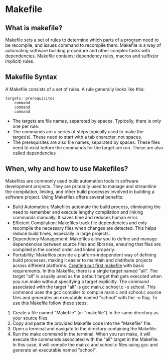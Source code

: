 # Makefile
## What is makefile?
Makefile sets a set of rules to determine which parts of a program need to be recompile, and issues command to recompile them.
Makefile is a way of automating software building procedure and other complex tasks with dependencies.
Makefile contains: dependency rules, macros and suffix(or implicit) rules.
## Makefile Syntax
A Makefile consists of a set of rules. A rule generally looks like this:
```
targets: prerequisites
	command
	command
	command
```
* The targets are file names, separated by spaces. Typically, there is only one per rule.
* The commands are a series of steps typically used to make the target(s). These need to start with a tab character, not spaces.
* The prerequisites are also file names, separated by spaces. These files need to exist before the commands for the target are run. These are also called dependencies
## When, why and how to use Makefiles?
Makefiles are commonly used build automation tools in software development projects. They are primarily used to manage and streamline the compilation, linking, and other build processes involved in building a software project.
Using Makefiles offers several benefits:
* Build Automation: Makefiles automate the build process, eliminating the need to remember and execute lengthy compilation and linking commands manually. It saves time and reduces human error.
* Efficient Compilation: Makefiles track file dependencies and only recompile the necessary files when changes are detected. This helps reduce build times, especially in large projects.
* Dependency Management: Makefiles allow you to define and manage dependencies between source files and libraries, ensuring that files are compiled in the correct order and linked properly.
* Portability: Makefiles provide a platform-independent way of defining build processes, making it easier to maintain and distribute projects across different platforms.
[Creating out first makefile](https://github.com/arlind3553/holbertonschool-low_level_programming/blob/main/makefiles/0-Makefile) with basic requirements.
In this Makefile, there is a single target named "all". The target "all" is usually used as the default target that gets executed when you run make without specifying a target explicitly.
The command associated with the target "all" is gcc main.c school.c -o school. This command uses the gcc compiler to compile main.c and school.c source files and generates an executable named "school" with the -o flag.
To use this Makefile follow these steps:
1. Create a file named "Makefile" (or "makefile") in the same directory as your source files.
2. Copy and paste the provided Makefile code into the "Makefile" file.
3. Open a terminal and navigate to the directory containing the Makefile.
4. Run the make command in the terminal.
When you run make, it will execute the commands associated with the "all" target in the Makefile. In this case, it will compile the main.c and school.c files using gcc and generate an executable named "school".

